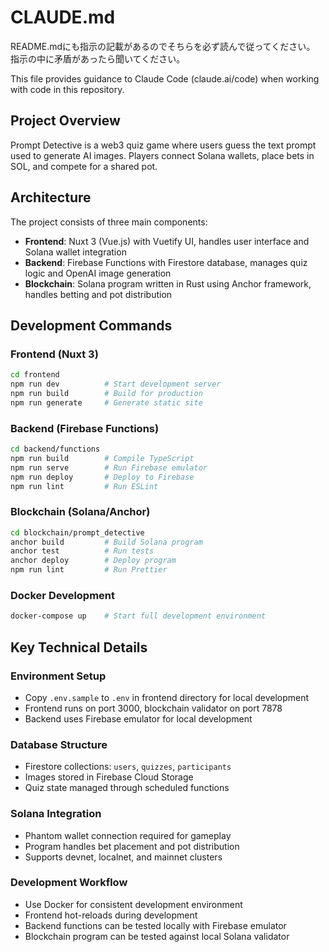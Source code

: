 # CLAUDE.md

README.mdにも指示の記載があるのでそちらを必ず読んで従ってください。
指示の中に矛盾があったら聞いてください。

This file provides guidance to Claude Code (claude.ai/code) when working with code in this repository.

## Project Overview

Prompt Detective is a web3 quiz game where users guess the text prompt used to generate AI images. Players connect Solana wallets, place bets in SOL, and compete for a shared pot.

## Architecture

The project consists of three main components:

- **Frontend**: Nuxt 3 (Vue.js) with Vuetify UI, handles user interface and Solana wallet integration
- **Backend**: Firebase Functions with Firestore database, manages quiz logic and OpenAI image generation
- **Blockchain**: Solana program written in Rust using Anchor framework, handles betting and pot distribution

## Development Commands

### Frontend (Nuxt 3)
```bash
cd frontend
npm run dev          # Start development server
npm run build        # Build for production
npm run generate     # Generate static site
```

### Backend (Firebase Functions)
```bash
cd backend/functions
npm run build        # Compile TypeScript
npm run serve        # Run Firebase emulator
npm run deploy       # Deploy to Firebase
npm run lint         # Run ESLint
```

### Blockchain (Solana/Anchor)
```bash
cd blockchain/prompt_detective
anchor build         # Build Solana program
anchor test          # Run tests
anchor deploy        # Deploy program
npm run lint         # Run Prettier
```

### Docker Development
```bash
docker-compose up    # Start full development environment
```

## Key Technical Details

### Environment Setup
- Copy `.env.sample` to `.env` in frontend directory for local development
- Frontend runs on port 3000, blockchain validator on port 7878
- Backend uses Firebase emulator for local development

### Database Structure
- Firestore collections: `users`, `quizzes`, `participants`
- Images stored in Firebase Cloud Storage
- Quiz state managed through scheduled functions

### Solana Integration
- Phantom wallet connection required for gameplay
- Program handles bet placement and pot distribution
- Supports devnet, localnet, and mainnet clusters

### Development Workflow
- Use Docker for consistent development environment
- Frontend hot-reloads during development
- Backend functions can be tested locally with Firebase emulator
- Blockchain program can be tested against local Solana validator